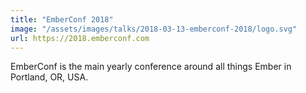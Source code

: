```yaml
---
title: "EmberConf 2018"
image: "/assets/images/talks/2018-03-13-emberconf-2018/logo.svg"
url: https://2018.emberconf.com
---
```


EmberConf is the main yearly conference around all things Ember in Portland, OR,
USA.
